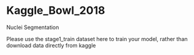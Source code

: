 # Kaggle_Bowl_2018
Nuclei Segmentation

Please use the stage1_train dataset here to train your model, rather than download data directly from kaggle
